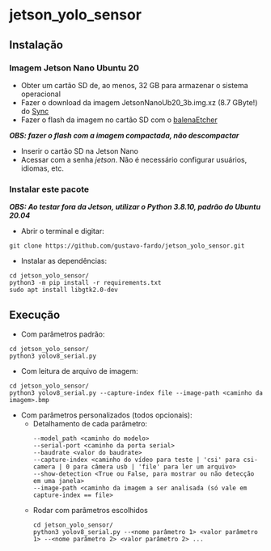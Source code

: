 # jetson_yolo_sensor

## Instalação
### Imagem Jetson Nano Ubuntu 20
-   Obter um cartão SD de, ao menos, 32 GB para armazenar o sistema operacional 
-   Fazer o download da imagem JetsonNanoUb20_3b.img.xz (8.7 GByte!) do [Sync](https://ln5.sync.com/dl/403a73c60/bqppm39m-mh4qippt-u5mhyyfi-nnma8c4t/view/default/14418794280004)
-   Fazer o flash da imagem no cartão SD com o [balenaEtcher](https://etcher.balena.io/)

  ***OBS: fazer o flash com a imagem compactada, não descompactar***
- Inserir o cartão SD na Jetson Nano
- Acessar com a senha *jetson*. Não é necessário configurar usuários, idiomas, etc.



### Instalar este pacote
***OBS: Ao testar fora da Jetson, utilizar o Python 3.8.10, padrão do Ubuntu 20.04***

- Abrir o terminal e digitar:
```
git clone https://github.com/gustavo-fardo/jetson_yolo_sensor.git
```
- Instalar as dependências:
```
cd jetson_yolo_sensor/
python3 -m pip install -r requirements.txt
sudo apt install libgtk2.0-dev
```
## Execução
- Com parâmetros padrão:
```
cd jetson_yolo_sensor/
python3 yolov8_serial.py
```
- Com leitura de arquivo de imagem:
```
cd jetson_yolo_sensor/
python3 yolov8_serial.py --capture-index file --image-path <caminho da imagem>.bmp
```
- Com parâmetros personalizados (todos opcionais):
    - Detalhamento de cada parâmetro:
      ```
      --model_path <caminho do modelo>
      --serial-port <caminho da porta serial>
      --baudrate <valor do baudrate>
      --capture-index <caminho do vídeo para teste | 'csi' para csi-camera | 0 para câmera usb | 'file' para ler um arquivo>
      --show-detection <True ou False, para mostrar ou não detecção em uma janela>
      --image-path <caminho da imagem a ser analisada (só vale em capture-index == file>
      ```
    - Rodar com parâmetros escolhidos
      ```
      cd jetson_yolo_sensor/
      python3 yolov8_serial.py --<nome parâmetro 1> <valor parâmetro 1> --<nome parâmetro 2> <valor parâmetro 2> ...
      ```
